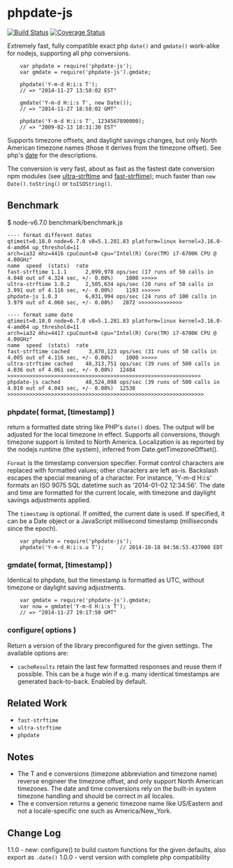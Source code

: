 phpdate-js
==========

[![Build Status](https://api.travis-ci.org/andrasq/phpdate-js.svg?branch=master)](https://travis-ci.org/andrasq/phpdate-js?branch=master)
[![Coverage Status](https://codecov.io/github/andrasq/phpdate-js/coverage.svg?branch=master)](https://codecov.io/github/andrasq/phpdate-js?branch=master)

Extremely fast, fully compatible exact php `date()` and `gmdate()` work-alike for
nodejs, supporting all php conversions.

        var phpdate = require('phpdate-js');
        var gmdate = require('phpdate-js').gmdate;

        phpdate('Y-m-d H:i:s T');
        // => "2014-11-27 13:58:02 EST"

        gmdate('Y-m-d H:i:s T', new Date());
        // => "2014-11-27 18:58:02 GMT"

        phpdate('Y-m-d H:i:s T', 1234567890000);
        // => "2009-02-13 18:31:30 EST"

Supports timezone offsets, and daylight savings changes, but only North American
timezone names (those it derives from the timezone offset).
See php's
[date](http://php.net/manual/en/function.date.php) for the descriptions.

The conversion is very fast, about as fast as the fastest date conversion
npm modules (see [ultra-strftime](http://npmjs.org/package/ultra-strftime)
and [fast-strftime](http://npmjs.org/package/fast-strftime)); much faster
than `new Date().toString()` or `toISOString()`.


## Benchmark

$ node-v6.7.0 benchmark/benchmark.js

    ---- format different dates
    qtimeit=0.18.0 node=6.7.0 v8=5.1.281.83 platform=linux kernel=3.16.0-4-amd64 up_threshold=11
    arch=ia32 mhz=4416 cpuCount=8 cpu="Intel(R) Core(TM) i7-6700K CPU @ 4.00GHz"
    name  speed  (stats)  rate
    fast-strftime 1.1.1      2,099,978 ops/sec (17 runs of 50 calls in 4.048 out of 4.324 sec, +/- 0.00%)    1000 >>>>>
    ultra-strftime 1.0.2     2,505,634 ops/sec (20 runs of 50 calls in 3.991 out of 4.116 sec, +/- 0.00%)    1193 >>>>>>
    phpdate-js 1.0.3         6,031,994 ops/sec (24 runs of 100 calls in 3.979 out of 4.060 sec, +/- 0.00%)   2872 >>>>>>>>>>>>>>

    ---- format same date
    qtimeit=0.18.0 node=6.7.0 v8=5.1.281.83 platform=linux kernel=3.16.0-4-amd64 up_threshold=11
    arch=ia32 mhz=4417 cpuCount=8 cpu="Intel(R) Core(TM) i7-6700K CPU @ 4.00GHz"
    name  speed  (stats)  rate
    fast-strftime cached      3,870,123 ops/sec (31 runs of 50 calls in 4.005 out of 4.116 sec, +/- 0.00%)    1000 >>>>>
    ultra-strftime cached    48,313,751 ops/sec (39 runs of 500 calls in 4.036 out of 4.061 sec, +/- 0.00%)  12484 >>>>>>>>>>>>>>>>>>>>>>>>>>>>>>>>>>>>>>>>>>>>>>>>>>>>>>>>>>>>>>
    phpdate-js cached        48,524,098 ops/sec (39 runs of 500 calls in 4.019 out of 4.043 sec, +/- 0.00%)  12538 >>>>>>>>>>>>>>>>>>>>>>>>>>>>>>>>>>>>>>>>>>>>>>>>>>>>>>>>>>>>>>>


### phpdate( format, [timestamp] )

return a formatted date string like PHP's `date()` does.  The output will be
adjusted for the local timezone in effect.  Supports all conversions, though
timezone support is limited to
North America.  Localization is as reported by the nodejs runtime (the
system), inferred from Date.getTimezoneOffset().

`Format` is the timestamp conversion specifier.  Format control characters are
replaced with formatted values; other characters are left as-is.  Backslash
escapes the special meaning of a character.  For instance, 'Y-m-d H:i:s'
formats an ISO 9075 SQL datetime such as '2014-01-02 12:34:56'.  The date
and time are formatted for the current locale, with timezone and daylight
savings adjustments applied.

The `timestamp` is optional.  If omitted, the current date is used.  If
specified, it can be a Date object or a JavaScript millisecond timestamp
(milliseconds since the epoch).

        var phpdate = require('phpdate-js');
        phpdate('Y-m-d H:i:s.u T');     // 2014-10-18 04:56:53.437000 EDT

### gmdate( format, [timestamp] )

Identical to phpdate, but the timestamp is formatted as UTC, without timezone
or daylight saving adjustments.

        var gmdate = require('phpdate-js').gmdate;
        var now = gmdate('Y-m-d H:i:s T');
        // => "2014-11-27 19:17:50 GMT"

### configure( options )

Return a version of the library preconfigured for the given settings.
The available options are:

- `cacheResults` retain the last few formatted responses and reuse them if
        possible.  This can be a huge win if e.g. many identical timestamps
        are generated back-to-back.  Enabled by default.


Related Work
------------

- `fast-strftime`
- `ultra-strftime`
- `phpdate`


Notes
-----

- The T and e conversions (timezone abbreviation and timezone name) reverse
  engineer the timezone offset, and only support North American timezones.  The
  date and time conversions rely on the built-in system timezone handling and
  should be correct in all locales.
- The e conversion returns a generic timezone name like US/Eastern and not
  a locale-specific one such as America/New_York.


Change Log
----------

1.1.0 - new: configure() to build custom functions for the given defaults, also export as `.date()`
1.0.0 - verst version with complete php compatibility
